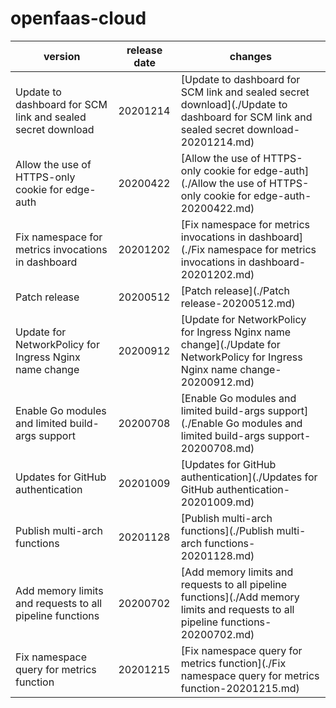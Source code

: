 # openfaas-cloud	


|version|release date|changes|
|---|---|---|
|Update to dashboard for SCM link and sealed secret download|20201214|[Update to dashboard for SCM link and sealed secret download](./Update to dashboard for SCM link and sealed secret download-20201214.md)|
|Allow the use of HTTPS-only cookie for edge-auth|20200422|[Allow the use of HTTPS-only cookie for edge-auth](./Allow the use of HTTPS-only cookie for edge-auth-20200422.md)|
|Fix namespace for metrics invocations in dashboard|20201202|[Fix namespace for metrics invocations in dashboard](./Fix namespace for metrics invocations in dashboard-20201202.md)|
|Patch release|20200512|[Patch release](./Patch release-20200512.md)|
|Update for NetworkPolicy for Ingress Nginx name change|20200912|[Update for NetworkPolicy for Ingress Nginx name change](./Update for NetworkPolicy for Ingress Nginx name change-20200912.md)|
|Enable Go modules and limited build-args support|20200708|[Enable Go modules and limited build-args support](./Enable Go modules and limited build-args support-20200708.md)|
|Updates for GitHub authentication|20201009|[Updates for GitHub authentication](./Updates for GitHub authentication-20201009.md)|
|Publish multi-arch functions|20201128|[Publish multi-arch functions](./Publish multi-arch functions-20201128.md)|
|Add memory limits and requests to all pipeline functions|20200702|[Add memory limits and requests to all pipeline functions](./Add memory limits and requests to all pipeline functions-20200702.md)|
|Fix namespace query for metrics function|20201215|[Fix namespace query for metrics function](./Fix namespace query for metrics function-20201215.md)|
